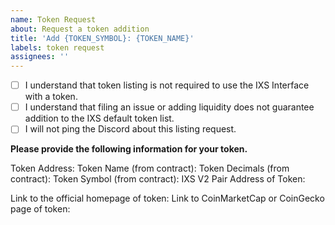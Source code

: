 ```yaml
---
name: Token Request
about: Request a token addition
title: 'Add {TOKEN_SYMBOL}: {TOKEN_NAME}'
labels: token request
assignees: ''
---
```


- [ ] I understand that token listing is not required to use the IXS Interface with a token.
- [ ] I understand that filing an issue or adding liquidity does not guarantee addition to the IXS default token list.
- [ ] I will not ping the Discord about this listing request.

**Please provide the following information for your token.**

Token Address: 
Token Name (from contract): 
Token Decimals (from contract): 
Token Symbol (from contract): 
IXS V2 Pair Address of Token: 

Link to the official homepage of token:
Link to CoinMarketCap or CoinGecko page of token: 
